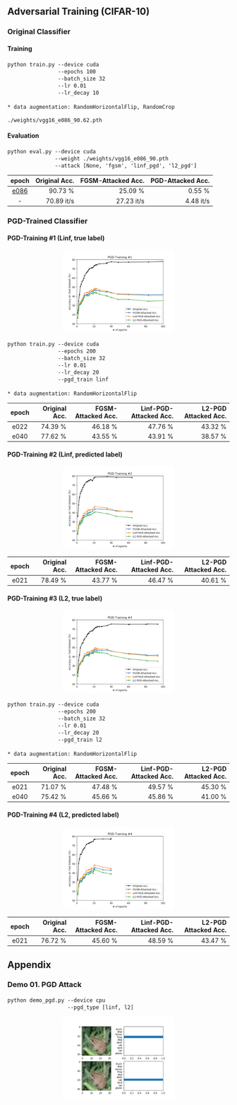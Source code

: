 ## Adversarial Training (CIFAR-10)

### Original Classifier

#### Training

```
python train.py --device cuda
                --epochs 100
                --batch_size 32
                --lr 0.01
                --lr_decay 10

* data augmentation: RandomHorizontalFlip, RandomCrop
```

```
./weights/vgg16_e086_90.62.pth
```

#### Evaluation

```
python eval.py --device cuda
               --weight ./weights/vgg16_e086_90.pth
               --attack [None, 'fgsm', 'linf_pgd', 'l2_pgd']
```

| epoch | Original Acc. | FGSM-Attacked Acc. | PGD-Attacked Acc. |
| :-:   |  -:           |  -:                |  -:               |
| [e086](https://drive.google.com/a/korea.ac.kr/file/d/1AB8ipF9e_t0Du7W79sZtQIOFK9Q9waiQ/view?usp=sharing) | 90.73 %       | 25.09 %            |  0.55 %           |
| -     | 70.89 it/s    | 27.23 it/s         | 4.48 it/s         |

### PGD-Trained Classifier

#### PGD-Training #1 (Linf, true label)

<p align="center">
    <img width=50% src="./md/plot1.png">
</p>

```
python train.py --device cuda
                --epochs 200
                --batch_size 32
                --lr 0.01
                --lr_decay 20
                --pgd_train linf

* data augmentation: RandomHorizontalFlip
```

| epoch | Original Acc. | FGSM-Attacked Acc. | Linf-PGD-Attacked Acc. | L2-PGD Attacked Acc. |
| :-:   |  -:           |  -:                |  -:                    | -:                   |
| e022  | 74.39 %       | 46.18 %            | 47.76 %                | 43.32 %              |
| e040  | 77.62 %       | 43.55 %            | 43.91 %                | 38.57 %              |

#### PGD-Training #2 (Linf, predicted label)

<p align="center">
    <img width=50% src="./md/plot2.png">
</p>

| epoch | Original Acc. | FGSM-Attacked Acc. | Linf-PGD-Attacked Acc. | L2-PGD Attacked Acc. |
| :-:   |  -:           |  -:                |  -:                    | -:                   |
| e021  | 78.49 %       | 43.77 %            | 46.47 %                | 40.61 %              |

#### PGD-Training #3 (L2, true label)

<p align="center">
    <img width=50% src="./md/plot3.png">
</p>

```
python train.py --device cuda
                --epochs 200
                --batch_size 32
                --lr 0.01
                --lr_decay 20
                --pgd_train l2

* data augmentation: RandomHorizontalFlip
```

| epoch | Original Acc. | FGSM-Attacked Acc. | Linf-PGD-Attacked Acc. | L2-PGD Attacked Acc. |
| :-:   |  -:           |  -:                |  -:                    | -:                   |
| e021  | 71.07 %       | 47.48 %            | 49.57 %                | 45.30 %              |
| e040  | 75.42 %       | 45.66 %            | 45.86 %                | 41.00 %              |

#### PGD-Training #4 (L2, predicted label)

<p align="center">
    <img width=50% src="./md/plot4.png">
</p>

| epoch | Original Acc. | FGSM-Attacked Acc. | Linf-PGD-Attacked Acc. | L2-PGD Attacked Acc. |
| :-:   |  -:           |  -:                |  -:                    | -:                   |
| e021  | 76.72 %       | 45.60 %            | 48.59 %                | 43.47 %              |

## Appendix

### Demo 01. PGD Attack

```
python demo_pgd.py --device cpu
                   --pgd_type [linf, l2]
```

<p align="center">
    <img width=50% src="./md/demo1.png">
</p>
